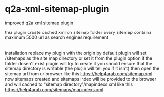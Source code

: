 # q2a-xml-sitemap-plugin
improved q2a xml sitemap plugin 

this plugin create cached xml on sitemap folder
every sitemap contains maximum 5000 url as search engines requirement
######
installation
replace my plugin with the origin 
by default plugin will set /sitemaps as the site map directory or set it from the plugin option
if the folder dosen't exist plugin will try to create it 
you should ensure that the sitemap directory is writable  (the plugin will tell you if it isn't)
then open the sitemap url from ur browser like this https://help4arab.com/sitemap.xml
now sitemaps created and sitemaps index will be provided to the browser and will cached to "sitemap directory"/mapindexs.xml like this https://help4arab.com/sitemaps/mapindexs.xml
